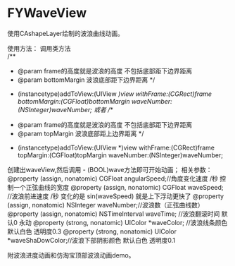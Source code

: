 # FYWaveView
使用CAshapeLayer绘制的波浪曲线动画。

使用方法：
调用类方法  
/**
*  @param frame的高度就是波浪的高度 不包括底部距下边界距离
*  @param bottomMargin 波浪底部距下边界距离
*/
+ (instancetype)addToView:(UIView *)view withFrame:(CGRect)frame bottomMargin:(CGFloat)bottomMargin waveNumber:(NSInteger)waveNumber;
或者
/**
*  @param frame的高度就是波浪的高度 不包括底部距下边界距离
*  @param topMargin 波浪底部距上边界距离
*/
+ (instancetype)addToView:(UIView *)view withFrame:(CGRect)frame topMargin:(CGFloat)topMargin waveNumber:(NSInteger)waveNumber;

创建出waveView,然后调用 - (BOOL)wave方法即可开始动画；
相关参数：
@property (assign, nonatomic) CGFloat angularSpeed;//角度变化速度 /秒 控制一个正弦曲线的宽度
@property (assign, nonatomic) CGFloat waveSpeed; //波浪前进速度 /秒  变化的是 sin(waveSpeed) 就是上下浮动更快了
@property (assign, nonatomic) NSInteger waveNumber;//波浪数（正弦曲线数）
@property (assign, nonatomic) NSTimeInterval waveTime; //波浪翻滚时间 默认0 永动
@property (strong, nonatomic) UIColor *waveColor; //波浪线条颜色 默认白色 透明度0.3
@property (strong, nonatomic) UIColor *waveShaDowColor;//波浪下部阴影颜色 默认白色 透明度0.1

附波浪进度动画和仿淘宝顶部波浪动画demo。
